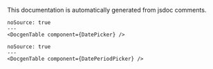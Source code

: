 This documentation is automatically generated from jsdoc comments.

```react
noSource: true
---
<DocgenTable component={DatePicker} />
```

```react
noSource: true
---
<DocgenTable component={DatePeriodPicker} />
```
